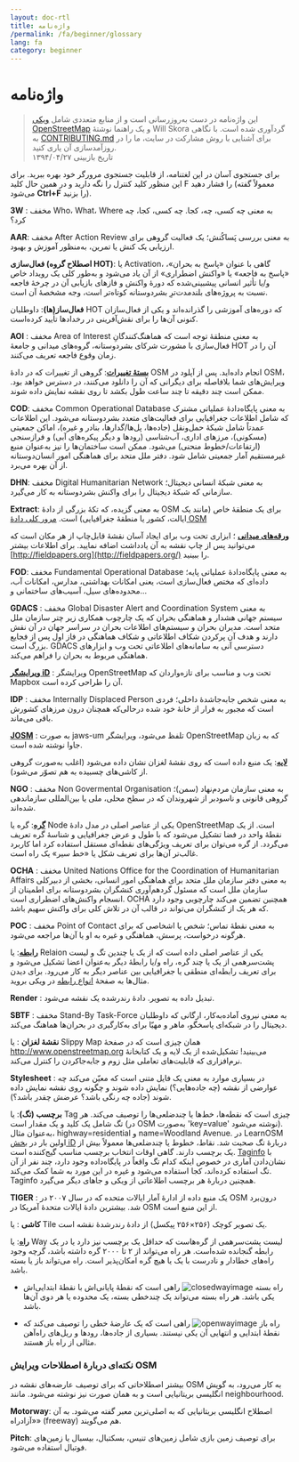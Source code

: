 ```yaml
---
layout: doc-rtl
title: واژه‌نامه 
/permalink: /fa/beginner/glossary
lang: fa
category: beginner
---
```


واژه‌نامه  
============

> این واژه‌نامه در دست به‌روزرسانی است و از منابع متعددی شامل [ویکی OpenStreetMap](http://wiki.openstreetmap.org/wiki/Main_Page) و یک راهنما نوشتهٔ Will Skora گردآوری شده است. با نگاهی به [CONTRIBUTING.md](https://github.com/hotosm/learnosm/blob/gh-pages/CONTRIBUTING.md) برای آشنایی با روش مشارکت در سایت، ما را در روزآمدسازی آن یاری کنید.  
> تاریخ بازبینی ۱۳۹۴/۰۴/۲۷  

برای جستجوی آسان در این لغتنامه، از قابلیت جستجوی مرورگر خود بهره ببرید. برای این منظور کلید کنترل را نگه دارید و در همین حال کلید F را فشار دهید (معمولاً گفته می‌شود **Ctrl+F** را بزنید).  

**3W** : مخفف Who،‏ What،‏ Where به معنی چه کسی، چه، کجا. چه کسی، کجا، چه کرد؟  

**AAR**: مخفف After Action Review به معنی بررسی پَساکُنش؛ یک فعالیت گروهی برای ارزیابی یک کنش یا تمرین، به‌منظور آموزش و بهبود.

**فعال‌سازی (اصطلاح گروه HOT)**: یا Activation، گاهی با عنوان «پاسخ به بحران»، «پاسخ به فاجعه» یا «واکنش اضطراری» از آن یاد می‌شود و به‌طور کلی یک رویداد خاص و/یا تأثیر انسانی پیشبینی‌شده که دورهٔ واکنش و فازهای بازیابی آن در چرخهٔ فاجعه نسبت به پروژه‌های بلندمدت‌ترِ بشردوستانه کوتاه‌تر است، وجه مشخصهٔ آن است.

**فعال‌ساز(ها)**: داوطلبان HOT که دوره‌های آموزشی را گذرانده‌اند و یکی از فعال‌سازان کنونی آن‌ها را برای نقش‌آفرینی در رخدادها تأیید کرده‌است. 

**AOI** : مخفف Area of Interest به معنی منطقهٔ توجه است که هماهنگ‌کنندگانِ فعال‌سازی با مشورت شرکای بشردوستانه، گروه‌های میدانی و جامعهٔ HOT آن را در زمان وقوع فاجعه تعریف می‌کنند.


**[بستهٔ تغییرات](http://wiki.openstreetmap.org/wiki/Changeset)**: گروهی از تغییرات که در دادهٔ OSM انجام داده‌اید. پس از آپلود در OSM، ویرایش‌های شما بلافاصله برای دیگرانی که آن را دانلود می‌کنند، در دسترس خواهد بود. ممکن است چند دقیقه تا چند ساعت طول بکشد تا روی نقشه نمایش داده شوند.

**COD**: مخفف Common Operational Database به معنی پایگاه‌دادهٔ عملیاتی مشترک که شامل اطلاعات جغرافیایی برای فعالیت‌های متعدد بشردوستانه می‌شود. این اطلاعات عمدتاً شامل شبکهٔ حمل‌ونقل (جاده‌ها، پل‌ها/گدارها، بنادر و غیره)، اماکن جمعیتی (مسکونی)، مرزهای اداری، آب‌شناسی (رودها و دیگر پیکره‌های آبی) و فرازسنجی (ارتفاعات/خطوط منحنی) می‌شود. ممکن است ساختمان‌ها را نیز به‌عنوان منبع غیرمستقیم آمار جمعیتی شامل شود. دفتر ملل متحد برای هماهنگی امور انسان‌دوستانه از آن بهره می‌برد.

**DHN**: مخفف Digital Humanitarian Network به معنی شبکهٔ انسانی دیجیتال؛ سازمانی که شبکهٔ دیجیتال را برای واکنش بشردوستانه به کار می‌گیرد.

**Extract**: به معنی گزیده، که تکهٔ بزرگی از دادهٔ OSM برای یک منطقهٔ خاص (مانند یک ایالت، کشور یا منطقهٔ جغرافیایی) است. [مرور کلی دادهٔ OSM](/fa/osm-data/data-overview/)

**[ورقه‌های میدانی](/fa/mobile-mapping/field-papers/)** ؛ ابزاری تحت وب برای ایجاد آسان نقشهٔ قابل‌چاپ از هر مکان است که می‌توانید پس از چاپ نقشه به آن یادداشت اضافه نمایید. برای اطلاعات بیشتر [http://fieldpapers.org](http://fieldpapers.org/) را ببینید. 

**FOD**: مخفف Fundamental Operational Database به معنی پایگاه‌دادهٔ عملیاتی پایه؛ داده‌ای که مختص فعال‌سازی است، یعنی امکانات بهداشتی، مدارس، امکانات آب، محدوده‌های سیل، آسیب‌های ساختمانی و…

**GDACS** : مخفف Global Disaster Alert and Coordination System به معنی سیستم جهانی هشدار و هماهنگی بحران که یک چارچوب همکاری زیر چتر سازمان ملل متحد است. مدیران بحران و سیستم‌های اطلاعات بحران در سراسر جهان در آن نقش دارند و هدف آن پرکردن شکاف اطلاعاتی و شکاف هماهنگی در فاز اول پس از فجایع بزرگ است. GDACS دسترسی آنی به سامانه‌های اطلاعاتی تحت وب و ابزارهای هماهنگی مربوط به بحران را فراهم می‌کند.

**[ویرایشگر iD](/en/beginner/id-editor/)** : ویرایشگر OpenStreetMap تحت وب و مناسب برای تازه‌واردان که Mapbox آن را طراحی کرده است. 

**IDP** : مخفف Internally Displaced Person به معنی شخص جابه‌جاشدهٔ داخلی؛ فردی است که مجبور به فرار از خانهٔ خود شده درحالی‌که همچنان درون مرزهای کشورش باقی می‌ماند.

**[JOSM](https://josm.openstreetmap.de/)** : به صورت jaws-um تلفظ می‌شود، ویرایشگر OpenStreetMap که به زبان جاوا نوشته شده است. 

**[لایه](http://wiki.openstreetmap.org/wiki/Layer)**: یک منبع داده است که روی نقشهٔ لغزان نشان داده می‌شود (اغلب به‌صورت گروهی از کاشی‌های چسبیده به هم تصوّر می‌شود).

**NGO** : مخفف Non Govermental Organisation به معنی سازمان مردم‌نهاد (سمن)؛ گروهی قانونی و ناسودبر از شهروندان که در سطح محلی، ملی یا بین‌المللی سازماندهی شده‌اند.  

**[گره](http://wiki.openstreetmap.org/wiki/Node)**: گره یا Node یکی از عناصر اصلی در مدل دادهٔ OpenStreetMap است. از یک نقطهٔ واحد در فضا تشکیل می‌شود که با طول و عرض جغرافیایی و شناسهٔ گره تعریف می‌گردد. از گره‌ می‌توان برای تعریف ویژگی‌های نقطه‌ای مستقل استفاده کرد اما کاربرد غالب‌تر آن‌ها برای تعریف شکل یا «خط سیر» یک راه است.

**OCHA** : مخفف United Nations Office for the Coordination of Humanitarian Affairs به معنی دفتر سازمان ملل متحد برای هماهنگی امور انسانی، بخشی از دبیرکلی سازمان ملل است که مسئول گردهم‌آوری کنشگران بشردوستانه برای اطمینان از انسجام واکنش‌های اضطراری است. OCHA همچنین تضمین می‌کند چارچوبی وجود دارد که هر یک از کنشگران می‌تواند در قالب آن در تلاش کلی برای واکنش سهیم باشد.

**POC** : مخفف Point of Contact به معنی نقطهٔ تماس؛ شخص یا اشخاصی که برای هرگونه درخواست، پرسش، هماهنگی و غیره به او یا آن‌ها مراجعه می‌شود.

**[رابطه](http://wiki.openstreetmap.org/wiki/Relation)**: یا Relaion یکی از عناصر اصلی داده است که از یک یا چندین تگ و لیست پشت‌سرهمی از یک یا چند گره، راه و/یا رابطهٔ دیگر به‌عنوان اعضا تشکیل می‌شود و برای تعریف رابطه‌ای منطقی یا جغرافیایی بین عناصر دیگر به کار می‌رود. برای دیدن مثال‌ها به صفحهٔ [انواع رابطه](http://wiki.openstreetmap.org/wiki/Types_of_relation) در ویکی بروید. 

**Render** : تبدیل داده به تصویر. دادهٔ رندرشده یک نقشه می‌شود.

**SBTF** : مخفف Stand-By Task-Force به معنی نیروی آماده‌به‌کار، ارگانی که داوطلبان دیجیتال را در شبکه‌ای پاسخگو، ماهر و مهیّا برای به‌کارگیری در بحران‌ها هماهنگ می‌کند.

**نقشهٔ لغزان** : یا Slippy Map همان چیزی است که در صفحهٔ <http://www.openstreetmap.org> می‌بینید! تشکیل‌شده از یک لایه و یک کتابخانهٔ نرم‌افزاری که قابلیت‌های تعاملی مثل زوم و جابه‌جاکردن را کنترل می‌کند.

**Stylesheet** : در بسیاری موارد به معنی یک فایل متنی است که معیّن می‌کند چه عوارضی از نقشه (چه جاده‌هایی؟) نمایش داده شوند و چگونه روی نقشه نمایش داده شوند (جاده چه رنگی باشد؟ عرضش چقدر باشد؟).

**برچسب (تگ)**: یا Tag چیزی است که نقطه‌ها، خط‌ها یا چندضلعی‌ها را توصیف می‌کند. هر تگ شامل یک کلید و یک مقدار است (در OSM به‌صورت 'key=value' نوشته می‌شود). به‌عنوان مثال، highway=residential و name=Woodland Avenue. در LearnOSM اولین بار در [بخش iD](/fa/beginner/id-editor/fa/basic-editing-with-id) دربارهٔ تگ صحبت شد. نقاط، خطوط یا چندضلعی‌ها معمولاً بیش از یک برچسب دارند. گاهی اوقات انتخاب برچسب مناسب گیج‌کننده است. [Taginfo](https://taginfo.openstreetmap.org/) با نشان‌دادن آماری در خصوص اینکه کدام تگ واقعاً در پایگاه‌داده وجود دارد، چند نفر از آن تگ استفاده کرده‌اند، کجا استفاده می‌شود و غیره در این مورد به شما کمک می‌کند. Taginfo همچنین دربارهٔ هر برچسب اطلاعاتی از ویکی و جاهای دیگر می‌گیرد.

**TIGER** : یک منبع داده از ادارهٔ آمار ایالات متحده که در سال ۲۰۰۷ در OSM درون‌برد شد. بیشترین دادهٔ ایالات متحدهٔ آمریکا در OSM از این منبع است.

**کاشی** : یا Tile یک تصویر کوچک (۲۵۶×۲۵۶ پیکسل) از دادهٔ رندرشدهٔ نقشه است.

**[راه](http://wiki.openstreetmap.org/wiki/Way)**: یا Way لیست پشت‌سرهمی از گره‌هاست که حداقل یک برچسب نیز دارد یا در یک رابطه گنجانده شده‌است. هر راه می‌تواند از ۲ تا ۲۰۰۰ گره داشته باشد، گرچه وجود راه‌های خطادار و نادرست با یک یا هیچ گره امکان‌پذیر است. راه می‌تواند باز یا بسته باشد.  

* راه بسته ![closedwayimage](http://wiki.openstreetmap.org/w/images/thumb/e/ed/Mf_closed_way.svg/20px-Mf_closed_way.svg.png) راهی است که نقطهٔ پایانی‌اش با نقطهٔ ابتدایی‌اش یکی باشد. هر راه بسته می‌تواند یک چندخطی بسته، یک محدوده یا هر دوی آن‌ها باشد. 

* راه باز ![openwayimage](http://wiki.openstreetmap.org/w/images/thumb/2/2a/Mf_way.svg/20px-Mf_way.svg.png) راهی است که یک عارضهٔ خطی را توصیف می‌کند که نقطهٔ ابتدایی و انتهایی آن یکی نیستند. بسیاری از جاده‌ها، رودها و ریل‌های راه‌آهن مثالی از راه باز هستند.
 
### نکته‌ای دربارهٔ اصطلاحات ویرایش OSM

بیشتر اصطلاحاتی که برای توصیف عارضه‌های نقشه در OSM به کار می‌رود، به گویش انگلیسی بریتانیایی است و به همان صورت نیز نوشته می‌شود. مانند neighbourhood.

**Motorway**: اصطلاح انگلیسی بریتانیایی که به اصلی‌ترین معبر گفته می‌شود. به آن «آزادراه» (freeway) هم می‌گویند.

**Pitch**: برای توصیف زمین بازی شامل زمین‌های تنیس، بسکتبال، بیسبال یا زمین‌های فوتبال استفاده می‌شود.